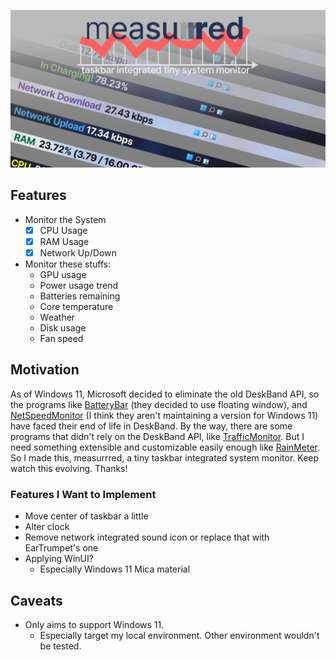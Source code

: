 ![banner](docs/images/banner.png)

## Features

- Monitor the System
  - [x] CPU Usage
  - [x] RAM Usage
  - [x] Network Up/Down

- Monitor these stuffs:
  - GPU usage
  - Power usage trend
  - Batteries remaining
  - Core temperature
  - Weather
  - Disk usage
  - Fan speed

## Motivation

As of Windows 11, Microsoft decided to eliminate the old DeskBand API, so the programs like [BatteryBar](https://batterybarpro.com/) (they decided to use floating window), and [NetSpeedMonitor](https://netspeedmonitor.net/) (I think they aren't maintaining a version for Windows 11) have faced their end of life in DeskBand. By the way, there are some programs that didn't rely on the DeskBand API, like [TrafficMonitor](https://github.com/zhongyang219/TrafficMonitor/blob/master/README_en-us.md). But I need something extensible and customizable easily enough like [RainMeter](https://www.rainmeter.net/). So I made this, measurrred, a tiny taskbar integrated system monitor. Keep watch this evolving. Thanks!

### Features I Want to Implement

- Move center of taskbar a little
- Alter clock
- Remove network integrated sound icon or replace that with EarTrumpet's one
- Applying WinUI?
  - Especially Windows 11 Mica material

## Caveats

- Only aims to support Windows 11.
  - Especially target my local environment. Other environment wouldn't be tested.
